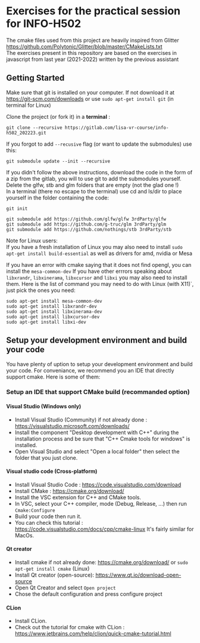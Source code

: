 # Exercises for the practical session for INFO-H502

The cmake files used from this project are heavily inspired from Glitter https://github.com/Polytonic/Glitter/blob/master/CMakeLists.txt   
The exercises present in this repository are based on the exercises in javascript from last year (2021-2022) written by the previous assistant

## Getting Started

Make sure that git is installed on your computer. If not download it at https://git-scm.com/downloads or use `sudo apt-get install git` (in terminal for Linux)

Clone the project (or fork it) in a **terminal** :
```
git clone --recursive https://gitlab.com/lisa-vr-course/info-h502_202223.git 
```
If you forgot to add `--recusive` flag (or want to update the submodules) use this:
```
git submodule update --init --recursive
```

If you didn't follow the above instructions, download the code in the form of a zip from the gitlab, you will to use git to add the submodules yourself.  
Delete the glfw, stb and glm folders that are empty (not the glad one !)  
In a terminal (there no escape to the terminal) use cd and ls/dir to place yourself in the folder containing the code:
```
git init

git submodule add https://github.com/glfw/glfw 3rdParty/glfw
git submodule add https://github.com/g-truc/glm 3rdParty/glm
git submodule add https://github.com/nothings/stb 3rdParty/stb
```

Note for Linux users:  
If you have a fresh installation of Linux you may also need to install `sudo apt-get install build-essential` as well as drivers for amd, nvidia or Mesa

If you have an error with cmake saying that it does not find opengl, you can install the `mesa-common-dev`
If you have other errrors speaking about `libxrandr`, `libxinerama`, `libxcursor` and `libxi` you may also need to install them.
Here is the list of command you may need to do with Linux (with X11)`, just pick the ones you need:

```
sudo apt-get install mesa-common-dev
sudo apt-get install libxrandr-dev
sudo apt-get install libxinerama-dev
sudo apt-get install libxcursor-dev
sudo apt-get install libxi-dev
```


## Setup your development environment and build your code

You have plenty of uption to setup your development environment and build your code.
For conveniance, we recommend you an IDE that directly support cmake. 
Here is some of them:
### Setup an IDE that support CMake build (recommanded option)
#### Visual Studio (Windows only)  
- Install Visual Studio (Community) if not already done : https://visualstudio.microsoft.com/downloads/ 
- Install the component "Desktop development with C++" during the installation process and be sure that "C++ Cmake tools for windows" is installed.
- Open Visual Studio and select "Open a local folder" then select the folder that you just clone.

#### Visual studio code (Cross-platform)
- Install Visual Studio Code : https://code.visualstudio.com/download
- Install CMake : https://cmake.org/download/
- Install the VSC extension for C++ and CMake tools.
- In VSC, select your C++ compiler, mode (Debug, Release, ...) then run ```Cmake:Configure```
- Build your code then run it.
- You can check this tutorial : https://code.visualstudio.com/docs/cpp/cmake-linux
It's fairly similar for MacOs.


#### Qt creator

- Install cmake if not already done: https://cmake.org/download/ or `sudo apt-get install cmake` (Linux)
- Install Qt creator (open-source): https://www.qt.io/download-open-source 
- Open Qt Creator and select `Open project`
- Chose the default configuration and press configure project


#### CLion

- Install CLion.
- Check out the tutorial for cmake with CLion : https://www.jetbrains.com/help/clion/quick-cmake-tutorial.html
